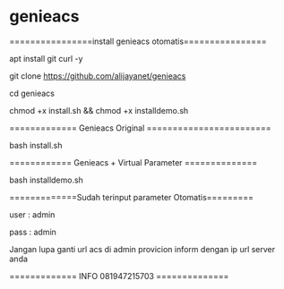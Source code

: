# genieacs
================install genieacs otomatis================

apt install git curl -y

git clone https://github.com/alijayanet/genieacs

cd genieacs

chmod +x install.sh && chmod +x installdemo.sh

============= Genieacs Original ========================

bash install.sh

============ Genieacs + Virtual Parameter ==============

bash installdemo.sh

=============Sudah terinput parameter Otomatis=========

user : admin 

pass : admin

Jangan lupa ganti url acs di admin provicion inform dengan ip url server anda

============= INFO 081947215703 ==============
